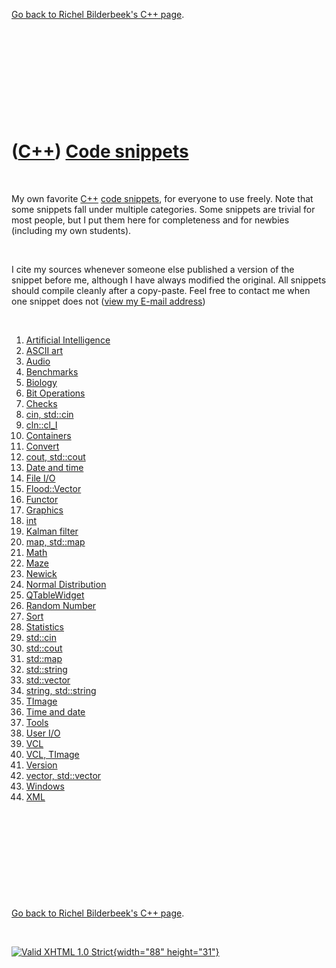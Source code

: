 

[Go back to Richel Bilderbeek's C++ page](Cpp.htm).

 

 

 

 

 

([C++](Cpp.htm)) [Code snippets](CppCodeSnippets.htm)
=====================================================

 

My own favorite [C++](Cpp.htm) [code snippets](CppCodeSnippets.htm), for
everyone to use freely. Note that some snippets fall under multiple
categories. Some snippets are trivial for most people, but I put them
here for completeness and for newbies (including my own students).

 

I cite my sources whenever someone else published a version of the
snippet before me, although I have always modified the original. All
snippets should compile cleanly after a copy-paste. Feel free to contact
me when one snippet does not ([view my E-mail address](Email.png))

 

1.  [Artificial Intelligence](CppArtificialIntelligence.htm)
2.  [ASCII art](CppAsciiArt.htm)
3.  [Audio](CppAudio.htm)
4.  [Benchmarks](CppBenchmark.htm)
5.  [Biology](CppBiology.htm)
6.  [Bit Operations](CppBitOperation.htm)
7.  [Checks](CppCheck.htm)
8.  [cin, std::cin](CppCin.htm)
9.  [cln::cl\_I](CppCl_I.htm)
10. [Containers](CppContainer.htm)
11. [Convert](CppConvert.htm)
12. [cout, std::cout](CppCout.htm)
13. [Date and time](CppTime.htm)
14. [File I/O](CppFileIo.htm)
15. [Flood::Vector](CppFloodVector.htm)
16. [Functor](CppFunctor.htm)
17. [Graphics](CppGraphics.htm)
18. [int](CppInt.htm)
19. [Kalman filter](CppKalmanFilter.htm)
20. [map, std::map](CppMap.htm)
21. [Math](CppMath.htm)
22. [Maze](CppMaze.htm)
23. [Newick](CppNewick.htm)
24. [Normal Distribution](CppNormalDistribution.htm)
25. [QTableWidget](CppQTableWidget.htm)
26. [Random Number](CppRandomNumber.htm)
27. [Sort](CppSort.htm)
28. [Statistics](CppStatistics.htm)
29. [std::cin](CppCin.htm)
30. [std::cout](CppCout.htm)
31. [std::map](CppMap.htm)
32. [std::string](CppString.htm)
33. [std::vector](CppVector.htm)
34. [string, std::string](CppString.htm)
35. [TImage](CppTImage.htm)
36. [Time and date](CppTime.htm)
37. [Tools](Tools.htm)
38. [User I/O](CppUserIo.htm)
39. [VCL](CppVcl.htm)
40. [VCL, TImage](CppTImage.htm)
41. [Version](CppVersion.htm)
42. [vector, std::vector](CppVector.htm)
43. [Windows](CppWindows.htm)
44. [XML](CppXml.htm)

 

 

 

 

 

[Go back to Richel Bilderbeek's C++ page](Cpp.htm).



 

[![Valid XHTML 1.0 Strict](valid-xhtml10.png){width="88"
height="31"}](http://validator.w3.org/check?uri=referer)

